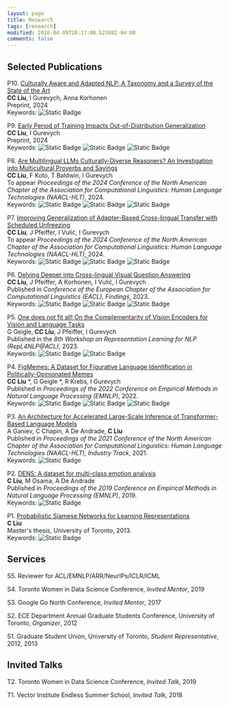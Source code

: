 ```yaml
---
layout: page
title: Research
tags: [research]
modified: 2016-04-09T20:17:00.523882-04:00
comments: false
---
```

<style>
/*crimson { color: #ff3333 }*/
crimson { color: #E41A1C }
blue { color: #6495ED }
orange { color: #FF784F }
slateblue { color: #B990C9 }
green {color: #40B5AD }
slategray {color: #76818c}
</style>

## Selected Publications

P10. [Culturally Aware and Adapted NLP: A Taxonomy and a Survey of the State of the Art](http://arxiv.org/abs/2406.03930)<br/>
**CC Liu**, I Gurevych, Anna Korhonen<br/>
Preprint, 2024<br/>
Keywords:
![Static Badge](https://img.shields.io/badge/Culture-coral)

P9. [Early Period of Training Impacts Out-of-Distribution Generalization](https://arxiv.org/abs/2403.15210)<br/>
**CC Liu**, I Gurevych<br/>
Preprint, 2024<br/>
Keywords:
![Static Badge](https://img.shields.io/badge/Generalization-cornflowerblue)
![Static Badge](https://img.shields.io/badge/Training_Dynamics-lightcoral)
![Static Badge](https://img.shields.io/badge/Cross--lingual_Transfer-crimson)

P8. [Are Multilingual LLMs Culturally-Diverse Reasoners? An Investigation into Multicultural Proverbs and Sayings](https://arxiv.org/abs/2309.08591)<br/>
**CC Liu**, F Koto, T Baldwin, I Gurevych<br/>
To appear <i>Proceedings of the 2024 Conference of the North American Chapter of the Association for Computational Linguistics: Human Language Technologies (NAACL-HLT)</i>, 2024.<br/>
Keywords:
![Static Badge](https://img.shields.io/badge/Culture-coral)
![Static Badge](https://img.shields.io/badge/Pragmatics-slateblue)
![Static Badge](https://img.shields.io/badge/Generalization-cornflowerblue) 

P7. [Improving Generalization of Adapter-Based Cross-lingual Transfer with Scheduled Unfreezing](https://arxiv.org/abs/2301.05487)<br/> 
**CC Liu**, J Pfeiffer, I Vulić, I Gurevych<br/>
To appear <i>Proceedings of the 2024 Conference of the North American Chapter of the Association for Computational Linguistics: Human Language Technologies (NAACL-HLT)</i>, 2024.<br/>
Keywords:
![Static Badge](https://img.shields.io/badge/Generalization-cornflowerblue) 
![Static Badge](https://img.shields.io/badge/Cross--lingual_Transfer-crimson)
![Static Badge](https://img.shields.io/badge/Training_Dynamics-lightcoral)

P6. [Delving Deeper into Cross-lingual Visual Question Answering](https://arxiv.org/abs/2202.07630)<br/> 
**CC Liu**, J Pfeiffer, A Korhonen, I Vulić, I Gurevych<br/>
Published in <i>Conference of the European Chapter of the Association for Computational Linguistics (EACL), Findings</i>, 2023.<br/>
Keywords:
![Static Badge](https://img.shields.io/badge/Cross--lingual_Transfer-crimson)
![Static Badge](https://img.shields.io/badge/Multimodal-lightseagreen)
![Static Badge](https://img.shields.io/badge/Generalization-cornflowerblue)

P5. [One does not fit all! On the Complementarity of Vision Encoders for Vision and Language Tasks](https://arxiv.org/abs/2210.06379)<br/> 
G Geigle, **CC Liu**, J Pfeiffer, I Gurevych<br/>
Published in the <i>8th Workshop on Representation Learning for NLP (RepL4NLP@ACL)</i>, 2023.<br/>
Keywords:
![Static Badge](https://img.shields.io/badge/Multimodal-lightseagreen)
![Static Badge](https://img.shields.io/badge/Representations-slategray)

P4. [FigMemes: A Dataset for Figurative Language Identification in Politically-Opinionated Memes](https://aclanthology.org/2022.emnlp-main.476/)<br/> 
**CC Liu** *, G Geigle *, R Krebs, I Gurevych<br/>
Published in <i>Proceedings of the 2022 Conference on Empirical Methods in Natural Language Processing (EMNLP)</i>, 2022.<br/>
Keywords:
![Static Badge](https://img.shields.io/badge/Multimodal-lightseagreen)
![Static Badge](https://img.shields.io/badge/Generalization-cornflowerblue)
![Static Badge](https://img.shields.io/badge/Figurative-slateblue)

P3. [An Architecture for Accelerated Large-Scale Inference of Transformer-Based Language Models](https://aclanthology.org/2021.naacl-industry.21.pdf)<br/> 
A Ganiev, C Chapin, A De Andrade, **C Liu**<br/>
Published in <i>Proceedings of the 2021 Conference of the North American Chapter of the Association for Computational Linguistics: Human Language Technologies (NAACL-HLT), Industry Track</i>, 2021.<br/>
Keywords: 
![Static Badge](https://img.shields.io/badge/Dev-slategray)

P2. [DENS: A dataset for multi-class emotion analysis](https://aclanthology.org/D19-1656.pdf)<br/> 
**C Liu**, M Osama, A De Andrade<br/>
Published in <i>Proceedings of the 2019 Conference on Empirical Methods in Natural Language Processing (EMNLP)</i>, 2019.<br/>
Keywords: 
![Static Badge](https://img.shields.io/badge/Emotion-slateblue)

P1. [Probabilistic Siamese Networks for Learning Representations](https://central.bac-lac.gc.ca/.item?id=TC-OTU-43097&op=pdf&app=Library&oclc_number=1033135324)<br/> 
**C Liu**<br/>
Master's thesis, University of Toronto, 2013.<br/>
Keywords:
![Static Badge](https://img.shields.io/badge/Representations-slategray)

## Services

S5. Reviewer for ACL/EMNLP/ARR/NeurIPs/ICLR/ICML

S4. Toronto Women in Data Science Conference, <i>Invited Mentor</i>, 2019<br/>

S3. Google Go North Conference, <i>Invited Mentor</i>, 2017<br/>

S2. ECE Department Annual Graduate Students Conference, University of Toronto, <i>Organizer</i>, 2012<br/>

S1. Graduate Student Union, University of Toronto, <i>Student Representative</i>, 2012, 2013<br/>

## Invited Talks

T2. Toronto Women in Data Science Conference, <i>Invited Talk</i>, 2019<br/>
   
T1. Vector Institute Endless Summer School, <i>Invited Talk</i>, 2018<br/>
